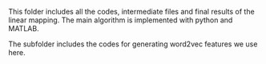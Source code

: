 This folder includes all the codes, intermediate files and final results of the linear mapping.
The main algorithm is implemented with python and MATLAB.

The subfolder includes the codes for generating word2vec features we use here.
